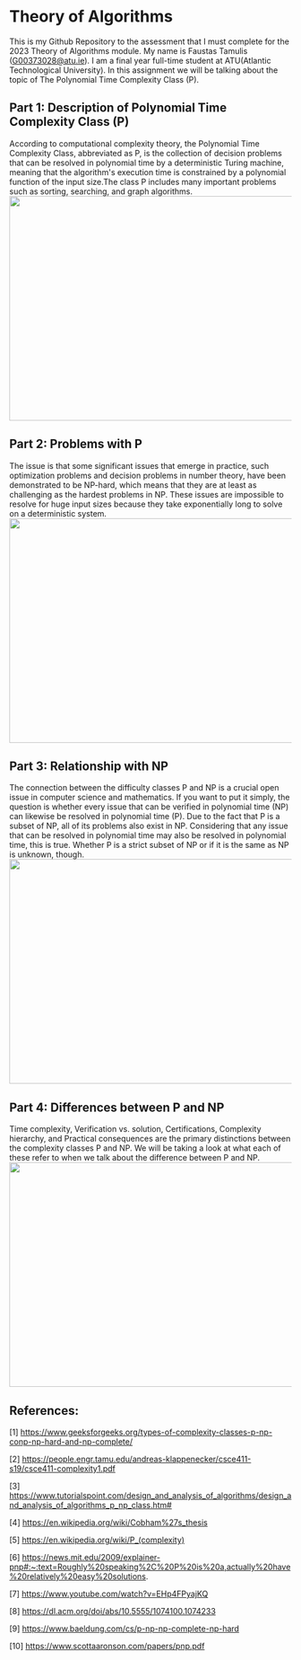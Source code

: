 # Theory of Algorithms 
This is my Github Repository to the assessment that I must complete for the 2023 Theory of Algorithms module. My name is Faustas Tamulis (G00373028@atu.ie). I am a final year full-time student at ATU(Atlantic Technological University). In this assignment we will be talking about the topic of The Polynomial Time
Complexity Class (P).

## Part 1: Description of Polynomial Time Complexity Class (P)
According to computational complexity theory, the Polynomial Time Complexity Class, abbreviated as P, is the collection of decision problems that can be resolved in polynomial time by a deterministic Turing machine, meaning that the algorithm's execution time is constrained by a polynomial function of the input size.The class P includes many important problems such as sorting, searching, and graph algorithms.
<img src="https://www.baeldung.com/wp-content/uploads/sites/4/2020/03/P-NP-NP_Hard-NP-Complete-1-1-1024x783.png"  width="600" height="400">

## Part 2: Problems with P
The issue is that some significant issues that emerge in practice, such optimization problems and decision problems in number theory, have been demonstrated to be NP-hard, which means that they are at least as challenging as the hardest problems in NP. These issues are impossible to resolve for huge input sizes because they take exponentially long to solve on a deterministic system.
<img src="https://miro.medium.com/v2/resize:fit:686/0*bupWMNHe1-j2_5BY.png"  width="600" height="400">


## Part 3: Relationship with NP
The connection between the difficulty classes P and NP is a crucial open issue in computer science and mathematics. If you want to put it simply, the question is whether every issue that can be verified in polynomial time (NP) can likewise be resolved in polynomial time (P). Due to the fact that P is a subset of NP, all of its problems also exist in NP. Considering that any issue that can be resolved in polynomial time may also be resolved in polynomial time, this is true. Whether P is a strict subset of NP or if it is the same as NP is unknown, though.
<img src="https://news.mit.edu/sites/default/files/styles/news_article__image_gallery/public/images/200910/20100816151036-0_0.jpg?itok=-2VghZ3g"  width="600" height="400">

## Part 4: Differences between P and NP
Time complexity, Verification vs. solution, Certifications, Complexity hierarchy, and Practical consequences are the primary distinctions between the complexity classes P and NP. We will be taking a look at what each of these refer to when we talk about the difference between P and NP.
<img src="https://images.slideplayer.com/5/1517754/slides/slide_4.jpg"  width="600" height="400">

## References:
[1] https://www.geeksforgeeks.org/types-of-complexity-classes-p-np-conp-np-hard-and-np-complete/

[2] https://people.engr.tamu.edu/andreas-klappenecker/csce411-s19/csce411-complexity1.pdf

[3] https://www.tutorialspoint.com/design_and_analysis_of_algorithms/design_and_analysis_of_algorithms_p_np_class.htm#

[4] https://en.wikipedia.org/wiki/Cobham%27s_thesis

[5] https://en.wikipedia.org/wiki/P_(complexity)

[6] https://news.mit.edu/2009/explainer-pnp#:~:text=Roughly%20speaking%2C%20P%20is%20a,actually%20have%20relatively%20easy%20solutions.

[7] https://www.youtube.com/watch?v=EHp4FPyajKQ

[8] https://dl.acm.org/doi/abs/10.5555/1074100.1074233

[9] https://www.baeldung.com/cs/p-np-np-complete-np-hard

[10] https://www.scottaaronson.com/papers/pnp.pdf
